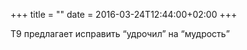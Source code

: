 +++
title = ""
date = 2016-03-24T12:44:00+02:00
+++

Т9 предлагает исправить “удрочил” на “мудрость”


